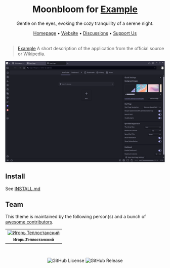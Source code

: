 <div align="center">
  <!-- STEP 1: Replace the placeholder URL (https://example.com) and placeholder name (Example) with actual data -->
  <h1>Moonbloom for <a href="https://example.com">Example</a></h1>
  <p>Gentle on the eyes, evoking the cozy tranquility of a serene night.</p>
  <span><a href="https://github.com/moonbloom-theme/moonbloom">Homepage</a> • <a href="https://moonbloom.teplostanski.dev">Website</a> • <a href="https://github.com/orgs/moonbloom-theme/discussions">Discussions</a> • <a href="https://donate.teplostanski.dev">Support Us</a></span>
</div>

<br/>

<!-- STEP 2: Replace the placeholder name (Example) with the application name, URL (https://example.com), and description with the correct information -->

> [Example](https://example.com) A short description of the application from the official source or Wikipedia.

<img width="720px" src="./screen.png">

## Install

See [INSTALL.md](./INSTALL.md)

## Team

<!-- STEP 3: Replace the URL (https://github.com/moonbloom-theme/template/graphs/contributors) with the link to the contributors page of the current repository -->

This theme is maintained by the following person(s) and a bunch of [awesome contributors](https://github.com/moonbloom-theme/template/graphs/contributors).

<!-- IMPORTANT: Do not modify the block below. The content between the comments CONTRIBUTORS_TABLE and CONTRIBUTORS_TABLE-END will be automatically updated with a generated contributors table using GitHub Actions -->

<!--CONTRIBUTORS_TABLE--><table><tr>
  <td align="center">
    <a href="https://github.com/teplostanski" title="Игорь Теплостанский">
      <img src="https://avatars.githubusercontent.com/u/56846024?v=4" width="42;" alt="Игорь Теплостанский"/>
    <br /><sub><b>Игорь Теплостанский</b></sub>
    </a>
  </td>
</tr></table><!--CONTRIBUTORS_TABLE-END-->

</br>

<!-- STEP 4: Update the repository name (template) in the links to match the current repository name -->

<p align="center">
  <img alt="GitHub License" src="https://img.shields.io/github/license/moonbloom-theme/template?style=flat-square&labelColor=%231e1f27&color=%23E8C87E">
  <img alt="GitHub Release" src="https://img.shields.io/github/v/release/moonbloom-theme/template?include_prereleases&display_name=release&style=flat-square&labelColor=%231e1f27&color=%23E8C87E">
</p>

